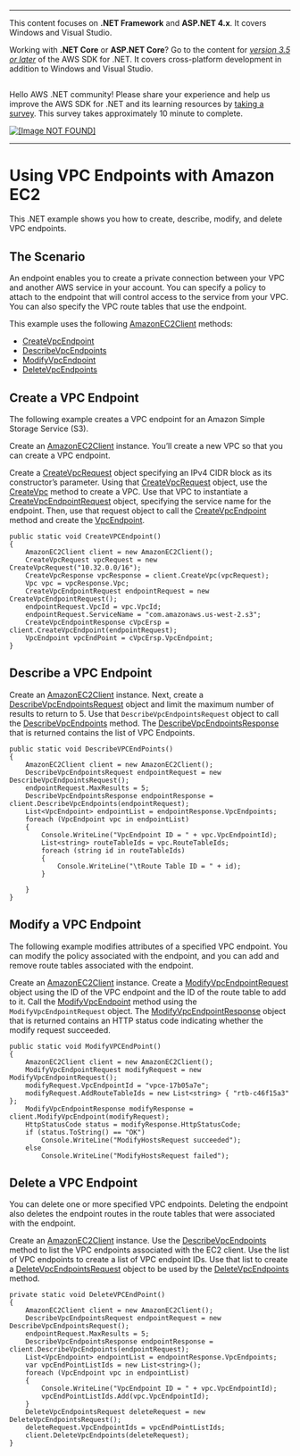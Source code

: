 --------

This content focuses on **\.NET Framework** and **ASP\.NET 4\.x**\. It covers Windows and Visual Studio\.

Working with **\.NET Core** or **ASP\.NET Core**? Go to the content for *[version 3\.5 or later](https://docs.aws.amazon.com/sdk-for-net/latest/developer-guide/welcome.html)* of the AWS SDK for \.NET\. It covers cross\-platform development in addition to Windows and Visual Studio\.

## <a name="w8aab3b5"></a>

Hello AWS \.NET community\! Please share your experience and help us improve the AWS SDK for \.NET and its learning resources by [taking a survey](https://amazonmr.au1.qualtrics.com/jfe/form/SV_bqfQLfZ5nhFUiV0)\. This survey takes approximately 10 minute to complete\.

 [ ![\[Image NOT FOUND\]](http://docs.aws.amazon.com/sdk-for-net/v3/developer-guide/images/SurveyButton.png) ](https://amazonmr.au1.qualtrics.com/jfe/form/SV_bqfQLfZ5nhFUiV0)

--------

# Using VPC Endpoints with Amazon EC2<a name="using-vpc-endpoints"></a>

This \.NET example shows you how to create, describe, modify, and delete VPC endpoints\.

## The Scenario<a name="the-scenario"></a>

An endpoint enables you to create a private connection between your VPC and another AWS service in your account\. You can specify a policy to attach to the endpoint that will control access to the service from your VPC\. You can also specify the VPC route tables that use the endpoint\.

This example uses the following [AmazonEC2Client](https://docs.aws.amazon.com/sdkfornet/v3/apidocs/items/EC2/TEC2Client.html) methods:
+  [CreateVpcEndpoint](https://docs.aws.amazon.com/sdkfornet/v3/apidocs/items/EC2/MEC2CreateVpcEndpointCreateVpcEndpointRequest.html) 
+  [DescribeVpcEndpoints](https://docs.aws.amazon.com/sdkfornet/v3/apidocs/items/EC2/MEC2DescribeVpcEndpointsDescribeVpcEndpointsRequest.html) 
+  [ModifyVpcEndpoint](https://docs.aws.amazon.com/sdkfornet/v3/apidocs/items/EC2/MEC2ModifyVpcEndpointModifyVpcEndpointRequest.html) 
+  [DeleteVpcEndpoints](https://docs.aws.amazon.com/sdkfornet/v3/apidocs/items/EC2/MEC2DeleteVpcEndpointsDeleteVpcEndpointsRequest.html) 

## Create a VPC Endpoint<a name="create-a-vpc-endpoint"></a>

The following example creates a VPC endpoint for an Amazon Simple Storage Service \(S3\)\.

Create an [AmazonEC2Client](https://docs.aws.amazon.com/sdkfornet/v3/apidocs/items/EC2/TEC2Client.html) instance\. You’ll create a new VPC so that you can create a VPC endpoint\.

Create a [CreateVpcRequest](https://docs.aws.amazon.com/sdkfornet/v3/apidocs/items/EC2/TCreateVpcRequest.html) object specifying an IPv4 CIDR block as its constructor’s parameter\. Using that [CreateVpcRequest](https://docs.aws.amazon.com/sdkfornet/v3/apidocs/items/EC2/TCreateVpcRequest.html) object, use the [CreateVpc](https://docs.aws.amazon.com/sdkfornet/v3/apidocs/items/EC2/MEC2CreateVpcCreateVpcRequest.html) method to create a VPC\. Use that VPC to instantiate a [CreateVpcEndpointRequest](https://docs.aws.amazon.com/sdkfornet/v3/apidocs/items/EC2/TCreateVpcEndpointRequest.html) object, specifying the service name for the endpoint\. Then, use that request object to call the [CreateVpcEndpoint](https://docs.aws.amazon.com/sdkfornet/v3/apidocs/items/EC2/MEC2CreateVpcEndpointCreateVpcEndpointRequest.html) method and create the [VpcEndpoint](https://docs.aws.amazon.com/sdkfornet/v3/apidocs/items/EC2/TVpcEndpoint.html)\.

```
public static void CreateVPCEndpoint()
{
    AmazonEC2Client client = new AmazonEC2Client();
    CreateVpcRequest vpcRequest = new CreateVpcRequest("10.32.0.0/16");
    CreateVpcResponse vpcResponse = client.CreateVpc(vpcRequest);
    Vpc vpc = vpcResponse.Vpc;
    CreateVpcEndpointRequest endpointRequest = new CreateVpcEndpointRequest();
    endpointRequest.VpcId = vpc.VpcId;
    endpointRequest.ServiceName = "com.amazonaws.us-west-2.s3";
    CreateVpcEndpointResponse cVpcErsp = client.CreateVpcEndpoint(endpointRequest);
    VpcEndpoint vpcEndPoint = cVpcErsp.VpcEndpoint;
}
```

## Describe a VPC Endpoint<a name="describe-a-vpc-endpoint"></a>

Create an [AmazonEC2Client](https://docs.aws.amazon.com/sdkfornet/v3/apidocs/items/EC2/TEC2Client.html) instance\. Next, create a [DescribeVpcEndpointsRequest](https://docs.aws.amazon.com/sdkfornet/v3/apidocs/items/EC2/TDescribeVpcEndpointsRequest.html) object and limit the maximum number of results to return to 5\. Use that `DescribeVpcEndpointsRequest` object to call the [DescribeVpcEndpoints](https://docs.aws.amazon.com/sdkfornet/v3/apidocs/items/EC2/MEC2DescribeVpcEndpointsDescribeVpcEndpointsRequest.html) method\. The [DescribeVpcEndpointsResponse](https://docs.aws.amazon.com/sdkfornet/v3/apidocs/items/EC2/TDescribeVpcEndpointsResponse.html) that is returned contains the list of VPC Endpoints\.

```
public static void DescribeVPCEndPoints()
{
    AmazonEC2Client client = new AmazonEC2Client();
    DescribeVpcEndpointsRequest endpointRequest = new DescribeVpcEndpointsRequest();
    endpointRequest.MaxResults = 5;
    DescribeVpcEndpointsResponse endpointResponse = client.DescribeVpcEndpoints(endpointRequest);
    List<VpcEndpoint> endpointList = endpointResponse.VpcEndpoints;
    foreach (VpcEndpoint vpc in endpointList)
    {
        Console.WriteLine("VpcEndpoint ID = " + vpc.VpcEndpointId);
        List<string> routeTableIds = vpc.RouteTableIds;
        foreach (string id in routeTableIds)
        {
            Console.WriteLine("\tRoute Table ID = " + id);
        }

    }
}
```

## Modify a VPC Endpoint<a name="modify-a-vpc-endpoint"></a>

The following example modifies attributes of a specified VPC endpoint\. You can modify the policy associated with the endpoint, and you can add and remove route tables associated with the endpoint\.

Create an [AmazonEC2Client](https://docs.aws.amazon.com/sdkfornet/v3/apidocs/items/EC2/TEC2Client.html) instance\. Create a [ModifyVpcEndpointRequest](https://docs.aws.amazon.com/sdkfornet/v3/apidocs/items/EC2/TModifyVpcEndpointRequest.html) object using the ID of the VPC endpoint and the ID of the route table to add to it\. Call the [ModifyVpcEndpoint](https://docs.aws.amazon.com/sdkfornet/v3/apidocs/items/EC2/MEC2ModifyVpcEndpointModifyVpcEndpointRequest.html) method using the `ModifyVpcEndpointRequest` object\. The [ModifyVpcEndpointResponse](https://docs.aws.amazon.com/sdkfornet/v3/apidocs/items/EC2/TModifyVpcEndpointResponse.html) object that is returned contains an HTTP status code indicating whether the modify request succeeded\.

```
public static void ModifyVPCEndPoint()
{
    AmazonEC2Client client = new AmazonEC2Client();
    ModifyVpcEndpointRequest modifyRequest = new ModifyVpcEndpointRequest();
    modifyRequest.VpcEndpointId = "vpce-17b05a7e";
    modifyRequest.AddRouteTableIds = new List<string> { "rtb-c46f15a3" };
    ModifyVpcEndpointResponse modifyResponse = client.ModifyVpcEndpoint(modifyRequest);
    HttpStatusCode status = modifyResponse.HttpStatusCode;
    if (status.ToString() == "OK")
        Console.WriteLine("ModifyHostsRequest succeeded");
    else
        Console.WriteLine("ModifyHostsRequest failed");
```

## Delete a VPC Endpoint<a name="delete-a-vpc-endpoint"></a>

You can delete one or more specified VPC endpoints\. Deleting the endpoint also deletes the endpoint routes in the route tables that were associated with the endpoint\.

Create an [AmazonEC2Client](https://docs.aws.amazon.com/sdkfornet/v3/apidocs/items/EC2/TEC2Client.html) instance\. Use the [DescribeVpcEndpoints](https://docs.aws.amazon.com/sdkfornet/v3/apidocs/items/EC2/MEC2DescribeVpcEndpointsDescribeVpcEndpointsRequest.html) method to list the VPC endpoints associated with the EC2 client\. Use the list of VPC endpoints to create a list of VPC endpoint IDs\. Use that list to create a [DeleteVpcEndpointsRequest](https://docs.aws.amazon.com/sdkfornet/v3/apidocs/items/EC2/TDeleteVpcEndpointsRequest.html) object to be used by the [DeleteVpcEndpoints](https://docs.aws.amazon.com/sdkfornet/v3/apidocs/items/EC2/MEC2DeleteVpcEndpointsDeleteVpcEndpointsRequest.html) method\.

```
private static void DeleteVPCEndPoint()
{
    AmazonEC2Client client = new AmazonEC2Client();
    DescribeVpcEndpointsRequest endpointRequest = new DescribeVpcEndpointsRequest();
    endpointRequest.MaxResults = 5;
    DescribeVpcEndpointsResponse endpointResponse = client.DescribeVpcEndpoints(endpointRequest);
    List<VpcEndpoint> endpointList = endpointResponse.VpcEndpoints;
    var vpcEndPointListIds = new List<string>();
    foreach (VpcEndpoint vpc in endpointList)
    {
        Console.WriteLine("VpcEndpoint ID = " + vpc.VpcEndpointId);
        vpcEndPointListIds.Add(vpc.VpcEndpointId);
    }
    DeleteVpcEndpointsRequest deleteRequest = new DeleteVpcEndpointsRequest();
    deleteRequest.VpcEndpointIds = vpcEndPointListIds;
    client.DeleteVpcEndpoints(deleteRequest);
}
```